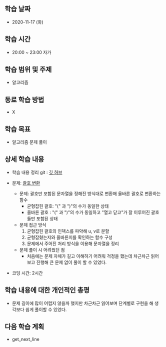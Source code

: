 학습 날짜
---
+ 2020-11-17 (화)

학습 시간
---
+ 20:00 ~ 23:00 자가

학습 범위 및 주제
---
+ 알고리즘

동료 학습 방법
---
+ X

학습 목표
---
+ 알고리즘 문제 풀이

상세 학습 내용
---
+ 학습 내용 정리 git : [깃 허브](https://github.com/kiskim/study)   

+ 문제: [괄호 변환](https://programmers.co.kr/learn/courses/30/lessons/60058)
	+ 문제: 괄호만 포함된 문자열을 정해진 방식대로 변환해 올바른 괄호로 변환하는 함수
		+ 균형잡힌 괄호: "(" 과 ")"의 수가 동일한 상태 
		+ 올바른 괄호 : "(" 과 ")"의 수가 동일하고 "열고 닫고"가 잘 이루어진 괄호들만 포함된 상태
	+ 문제 접근 방식
		1. 균형잡힌 괄호의 인덱스를 파악해 u, v로 분할
		2. 균형잡혔는지와 올바른지를 확인하는 함수 구성
		3. 문제에서 주어진 처리 방식을 이용해 문자열을 정리
	+ 문제 풀이 시 어려웠던 점
		+ 처음에는 문제 자체가 길고 이해하기 어려워 걱정을 했는데 차근차근 읽어보고 진행해 큰 문제 없이 풀이 할 수 있었다.

+ 코딩 시간: 2시간

학습 내용에 대한 개인적인 총평
---
+ 문제 길이에 많이 어렵지 않을까 했지만 차근차근 읽어보며 단계별로 구현을 해 생각보다 쉽게 풀이할 수 있었다. 

다음 학습 계획
---
+ get_next_line